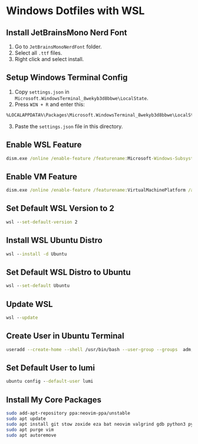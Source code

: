 # Windows Dotfiles with WSL

## Install JetBrainsMono Nerd Font

1. Go to `JetBrainsMonoNerdFont` folder.
2. Select all `.ttf` files.
3. Right click and select install.

## Setup Windows Terminal Config

1. Copy `settings.json` in `Microsoft.WindowsTerminal_8wekyb3d8bbwe\LocalState`.
2. Press `WIN + R` and enter this:

```txt
%LOCALAPPDATA%\Packages\Microsoft.WindowsTerminal_8wekyb3d8bbwe\LocalState
```

3. Paste the `settings.json` file in this directory.

## Enable WSL Feature

```bat
dism.exe /online /enable-feature /featurename:Microsoft-Windows-Subsystem-Linux /all /norestart
```

## Enable VM Feature

```bat
dism.exe /online /enable-feature /featurename:VirtualMachinePlatform /all /norestart
```

## Set Default WSL Version to 2

```bat
wsl --set-default-version 2
```

## Install WSL Ubuntu Distro

```bat
wsl --install -d Ubuntu
```

## Set Default WSL Distro to Ubuntu

```bat
wsl --set-default Ubuntu
```

## Update WSL

```bat
wsl --update
```

## Create User in Ubuntu Terminal

```sh
useradd --create-home --shell /usr/bin/bash --user-group --groups  adm,dialout,cdrom,floppy,sudo,audio,dip,video,plugdev,netdev --password $(read -sp Password: pw ; echo $pw | openssl passwd -1 -stdin) lumi
```

## Set Default User to lumi

```bat
ubuntu config --default-user lumi
```

## Install My Core Packages

```sh
sudo add-apt-repository ppa:neovim-ppa/unstable
sudo apt update
sudo apt install git stow zoxide eza bat neovim valgrind gdb python3 python3-pip python3-venv npm sqlite3 texlive-full tree-sitter-cli zathura
sudo apt purge vim
sudo apt autoremove
```
